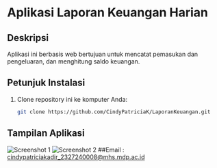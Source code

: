 # Aplikasi Laporan Keuangan Harian

## Deskripsi

Aplikasi ini berbasis web bertujuan untuk mencatat pemasukan dan pengeluaran, dan menghitung saldo keuangan.

## Petunjuk Instalasi

1. Clone repository ini ke komputer Anda:
   ```bash
   git clone https://github.com/CindyPatriciaK/LaporanKeuangan.git
## Tampilan Aplikasi
![Screenshot 1](screenshot1.png)
![Screenshot 2](screenshot2.png)
##Email :
cindypatriciakadir_2327240008@mhs.mdp.ac.id
